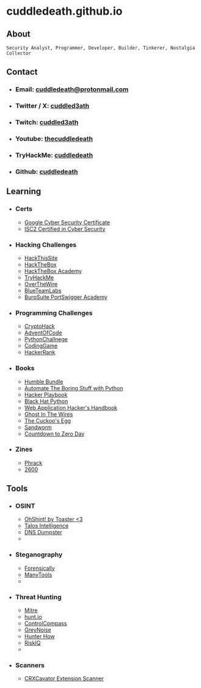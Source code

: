 # cuddledeath.github.io

## About
    Security Analyst, Programmer, Developer, Builder, Tinkerer, Nostalgia Collector
    
## Contact

* ### Email: cuddledeath@protonmail.com
* ### Twitter / X: [cuddled3ath](https://twitter.com/CuddleD3ath)
* ### Twitch: [cuddled3ath](https://www.twitch.tv/cuddled3ath/about)
* ### Youtube: [thecuddledeath](https://www.youtube.com/channel/UCzD3PWJX9_k4_RAJgBOrArw)
* ### TryHackMe: [cuddledeath](https://tryhackme.com/p/cuddledeath)
* ### Github: [cuddledeath](https://github.com/cuddledeath)

## Learning

* ### Certs
    * [Google Cyber Security Certificate](https://www.coursera.org/professional-certificates/google-cybersecurity)
    * [ISC2 Certified in Cyber Security](https://www.isc2.org/certifications/cc)

* ### Hacking Challenges
    * [HackThisSite](https://www.hackthissite.org/)
    * [HackTheBox](https://www.hackthebox.com/)
    * [HackTheBox Academy](https://academy.hackthebox.com/)
    * [TryHackMe](https://tryhackme.com/)
    * [OverTheWire](https://overthewire.org/)
    * [BlueTeamLabs](https://blueteamlabs.online/)
    * [BurpSuite PortSwigger Academy](https://portswigger.net/web-security)

* ### Programming Challenges
    * [CryptoHack](https://cryptohack.org/)
    * [AdventOfCode](https://adventofcode.com/)
    * [PythonChallnege](http://www.pythonchallenge.com/)
    * [CodingGame](https://www.codingame.com/start/)
    * [HackerRank](https://www.hackerrank.com/)

* ### Books
    * [Humble Bundle](https://humblebundle.com)
    * [Automate The Boring Stuff with Python](https://www.amazon.com/Automate-Boring-Stuff-Python-2nd/dp/1593279922/ref=sr_1_1?crid=34R2QOMBYX9W9&keywords=automate+the+boring+stuff+with+python&qid=1703770532&sprefix=automate+the+bo%2Caps%2C156&sr=8-1)
    * [Hacker Playbook](https://www.amazon.com/Hacker-Playbook-Practical-Penetration-Testing/dp/1494932636/ref=sr_1_1?crid=1E9INAUH5SDNH&keywords=hacker+playbook&qid=1703770587&sprefix=hacker+playbook%2Caps%2C128&sr=8-1)
    * [Black Hat Python](https://www.amazon.com/Black-Hat-Python-2nd-Programming/dp/1718501129/ref=sr_1_1?crid=2DSR7OH6BZ2I8&keywords=black+hat+python&qid=1703770662&sprefix=black+hat+python%2Caps%2C120&sr=8-1)
    * [Web Application Hacker's Handbook](https://www.amazon.com/Web-Application-Hackers-Handbook-Exploiting/dp/1118026470/ref=sr_1_4?crid=28JPSNHE45LV9&keywords=web+application&qid=1703770699&sprefix=web+application+%2Caps%2C126&sr=8-4)
    * [Ghost In The Wires](https://www.amazon.com/Ghost-Wires-Adventures-Worlds-Paperback/dp/B00EQC1S18/ref=sr_1_4?crid=2WVODGK05MPMT&keywords=ghost+in+the+wires&qid=1703770794&sprefix=ghost+in+the+wires%2Caps%2C120&sr=8-4)
    * [The Cuckoo's Egg](https://www.amazon.com/Cuckoos-Egg-Tracking-Computer-Espionage/dp/1416507787/ref=sr_1_1?crid=RLW26JDZT2L0&keywords=cuckoo%27s+nest+hacker&qid=1703770828&sprefix=cuckoos+nest+hacker%2Caps%2C325&sr=8-1)
    * [Sandworm](https://www.amazon.com/Sandworm-Cyberwar-Kremlins-Dangerous-Hackers/dp/0525564632/ref=sr_1_1?crid=8A33I30WSDUP&keywords=sandworm&qid=1703770887&sprefix=sandworm%2Caps%2C111&sr=8-1)
    * [Countdown to Zero Day](https://www.amazon.com/Countdown-Zero-Day-Stuxnet-Digital/dp/0770436196/ref=m_crc_dp_lf_d_t1_d_sccl_2_2/136-9326468-7667164?pd_rd_w=J6Jcx&content-id=amzn1.sym.76a0b561-a7b4-41dc-9467-a85a2fa27c1c&pf_rd_p=76a0b561-a7b4-41dc-9467-a85a2fa27c1c&pf_rd_r=BZ4SK8HJBYHCXSWDVYMK&pd_rd_wg=v9znb&pd_rd_r=6dd0a509-b2d1-4b51-ae6e-d7e3d3c345b7&pd_rd_i=0770436196&psc=1)


* ### Zines
    * [Phrack](http://www.phrack.org/)
    * [2600](https://www.2600.com/)

## Tools

* ### OSINT
    * [OhShint! by Toaster <3](https://ohshint.gitbook.io/oh-shint-its-a-blog/)
    * [Talos Intelligence](https://talosintelligence.com)
    * [DNS Dumpster](https://dnsdumpster.com)
    * 
* ### Steganography
    * [Forensically](https://29a.ch/photo-forensics/#forensic-magnifier)
    * [ManyTools](https://manytools.org/)
    * 
* ### Threat Hunting
    * [Mitre](https://attack.mitre.org/)
    * [hunt.io](https://hunt.io)
    * [ControlCompass](https://controlcompass.github.io)
    * [GreyNoise](https://www.greynoise.io)
    * [Hunter How](https://hunter.how/)
    * [RiskIQ](https://community.riskiq.com/)
    * 
* ### Scanners
    * [CRXCavator Extension Scanner](https://crxcavator.io/)
